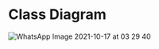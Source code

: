 # Class Diagram
![WhatsApp Image 2021-10-17 at 03 29 40](https://user-images.githubusercontent.com/57228346/137638273-37f769af-0fcb-45de-b5ae-a8ed02007e6e.jpeg)
